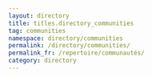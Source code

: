 ```yaml
---
layout: directory
title: titles.directory_communities
tag: communities
namespace: directory/communities
permalink: /directory/communities/
permalink_fr: /repertoire/communautés/
category: directory
---
```


